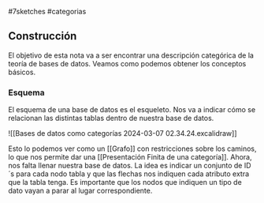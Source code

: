 #7sketches #categorias 

## Construcción

El objetivo de esta nota va a ser encontrar una descripción categórica de la teoría de bases de datos. Veamos como podemos obtener los conceptos básicos.

### Esquema

El esquema de una base de datos es el esqueleto. Nos va a indicar cómo se relacionan las distintas tablas dentro de nuestra base de datos. 

![[Bases de datos como categorías 2024-03-07 02.34.24.excalidraw]]

Esto lo podemos ver como un [[Grafo]] con restricciones sobre los caminos, lo que nos permite dar una [[Presentación Finita de una categoría]]. Ahora, nos falta llenar nuestra base de datos. La idea es indicar un conjunto de ID´s para cada nodo tabla y que las flechas nos indiquen cada atributo extra que la tabla tenga. Es importante que los nodos que indiquen un tipo de dato vayan a parar al lugar correspondiente.

